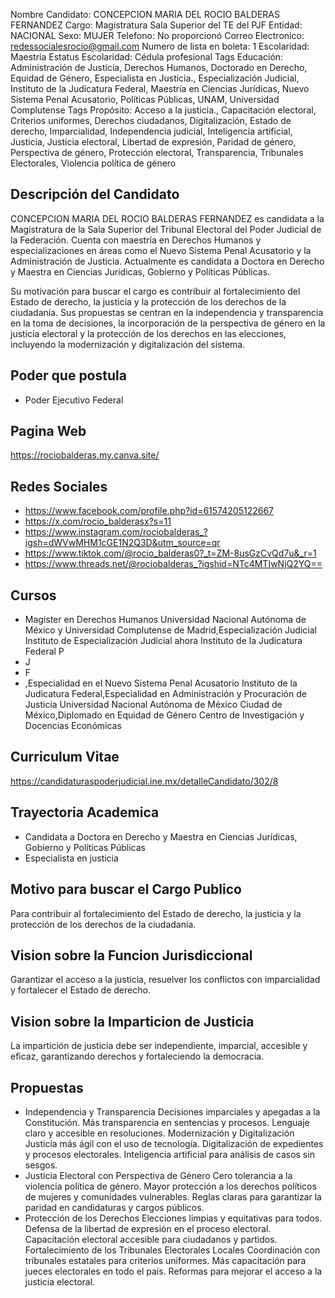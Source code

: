Nombre Candidato: CONCEPCION MARIA DEL ROCIO BALDERAS FERNANDEZ
Cargo: Magistratura Sala Superior del TE del PJF
Entidad: NACIONAL
Sexo: MUJER
Telefono: No proporcionó
Correo Electronico: redessocialesrocio@gmail.com
Numero de lista en boleta: 1
Escolaridad: Maestría
Estatus Escolaridad: Cédula profesional
Tags Educación: Administración de Justicia, Derechos Humanos, Doctorado en Derecho, Equidad de Género, Especialista en Justicia., Especialización Judicial, Instituto de la Judicatura Federal, Maestría en Ciencias Jurídicas, Nuevo Sistema Penal Acusatorio, Políticas Públicas, UNAM, Universidad Complutense
Tags Propósito: Acceso a la justicia., Capacitación electoral, Criterios uniformes, Derechos ciudadanos, Digitalización, Estado de derecho, Imparcialidad, Independencia judicial, Inteligencia artificial, Justicia, Justicia electoral, Libertad de expresión, Paridad de género, Perspectiva de género, Protección electoral, Transparencia, Tribunales Electorales, Violencia política de género


## Descripción del Candidato 

CONCEPCION MARIA DEL ROCIO BALDERAS FERNANDEZ es candidata a la Magistratura de la Sala Superior del Tribunal Electoral del Poder Judicial de la Federación. Cuenta con maestría en Derechos Humanos y especializaciones en áreas como el Nuevo Sistema Penal Acusatorio y la Administración de Justicia. Actualmente es candidata a Doctora en Derecho y Maestra en Ciencias Jurídicas, Gobierno y Políticas Públicas.

Su motivación para buscar el cargo es contribuir al fortalecimiento del Estado de derecho, la justicia y la protección de los derechos de la ciudadanía. Sus propuestas se centran en la independencia y transparencia en la toma de decisiones, la incorporación de la perspectiva de género en la justicia electoral y la protección de los derechos en las elecciones, incluyendo la modernización y digitalización del sistema.


## Poder que postula

- Poder Ejecutivo Federal


## Pagina Web

https://rociobalderas.my.canva.site/


## Redes Sociales

- https://www.facebook.com/profile.php?id=61574205122667
- https://x.com/rocio_balderasx?s=11
- https://www.instagram.com/rociobalderas_?igsh=dWVwMHM1cGE1N2Q3D&utm_source=qr
- https://www.tiktok.com/@rocio_balderas0?_t=ZM-8usGzCvQd7u&_r=1
- https://www.threads.net/@rociobalderas_?igshid=NTc4MTIwNjQ2YQ==


## Cursos

- Magister en Derechos Humanos Universidad Nacional Autónoma de México y Universidad Complutense de Madrid,Especialización Judicial Instituto de Especialización Judicial ahora Instituto de la Judicatura Federal P
- J
- F
- ,Especialidad en el Nuevo Sistema Penal Acusatorio Instituto de la Judicatura Federal,Especialidad en Administración y Procuración de Justicia Universidad Nacional Autónoma de México Ciudad de México,Diplomado en Equidad de Género Centro de Investigación y Docencias Económicas


## Curriculum Vitae

https://candidaturaspoderjudicial.ine.mx/detalleCandidato/302/8


## Trayectoria Academica

- Candidata a Doctora en Derecho y Maestra en Ciencias Jurídicas, Gobierno y Políticas Públicas
- Especialista en justicia


## Motivo para buscar el Cargo Publico

Para contribuir al fortalecimiento del Estado de derecho, la justicia y la protección de los derechos de la ciudadanía.


## Vision sobre la Funcion Jurisdiccional

Garantizar el acceso a la justicia, resuelver los conflictos con imparcialidad y fortalecer el Estado de derecho.


## Vision sobre la Imparticion de Justicia

La impartición de justicia debe ser independiente, imparcial, accesible y eficaz, garantizando derechos y fortaleciendo la democracia.


## Propuestas

- Independencia y Transparencia Decisiones imparciales y apegadas a la Constitución. Más transparencia en sentencias y procesos. Lenguaje claro y accesible en resoluciones. Modernización y Digitalización Justicia más ágil con el uso de tecnología. Digitalización de expedientes y procesos electorales. Inteligencia artificial para análisis de casos sin sesgos.
- Justicia Electoral con Perspectiva de Género Cero tolerancia a la violencia política de género. Mayor protección a los derechos políticos de mujeres y comunidades vulnerables. Reglas claras para garantizar la paridad en candidaturas y cargos públicos.
- Protección de los Derechos Elecciones limpias y equitativas para todos. Defensa de la libertad de expresión en el proceso electoral. Capacitación electoral accesible para ciudadanos y partidos. Fortalecimiento de los Tribunales Electorales Locales Coordinación con tribunales estatales para criterios uniformes. Más capacitación para jueces electorales en todo el país. Reformas para mejorar el acceso a la justicia electoral.

